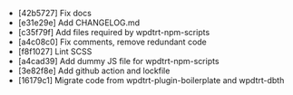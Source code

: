 * [42b5727] Fix docs
* [e31e29e] Add CHANGELOG.md
* [c35f79f] Add files required by wpdtrt-npm-scripts
* [a4c08c0] Fix comments, remove redundant code
* [f8f1027] Lint SCSS
* [a4cad39] Add dummy JS file for wpdtrt-npm-scripts
* [3e82f8e] Add github action and lockfile
* [16179c1] Migrate code from wpdtrt-plugin-boilerplate and wpdtrt-dbth
